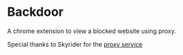 Backdoor
=========

A chrome extension to view a blocked website using proxy.

Special thanks to Skyrider for the [proxy service](http://skyrideraj.appspot.com)
